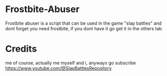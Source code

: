 # Frostbite-Abuser
Frostbite abuser is a script that can be used in the game "slap battles" 
and dont forget you need frostbite, if you dont have it go get it in the others tab
# Credits
me of course, actually me myself and i,
anyways go subscribe 
https://www.youtube.com/@SlapBattlesRepository

